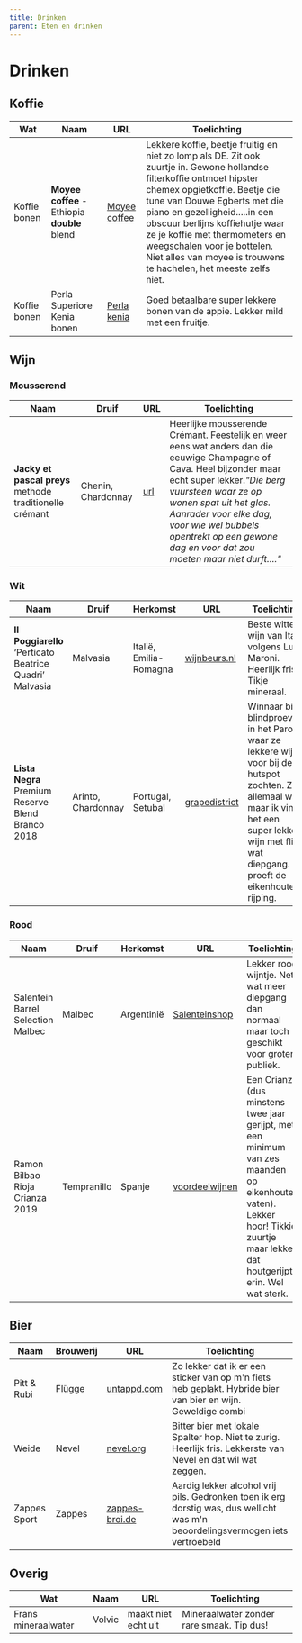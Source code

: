```yaml
---
title: Drinken
parent: Eten en drinken
---
```


# Drinken

## Koffie

| Wat          | Naam                                         | URL                                                                                     | Toelichting                                                                                                                                                                                                                                                                                                                                                                                    |
| ------------ | -------------------------------------------- | --------------------------------------------------------------------------------------- | ---------------------------------------------------------------------------------------------------------------------------------------------------------------------------------------------------------------------------------------------------------------------------------------------------------------------------------------------------------------------------------------------- |
| Koffie bonen | **Moyee coffee** - Ethiopia **double** blend | [Moyee coffee](https://www.moyeecoffee.com)                                             | Lekkere koffie, beetje fruitig en niet zo lomp als DE. Zit ook zuurtje in. Gewone hollandse filterkoffie ontmoet hipster chemex opgietkoffie. Beetje die tune van Douwe Egberts met die piano en gezelligheid.....in een obscuur berlijns koffiehutje waar ze je koffie met thermometers en weegschalen voor je bottelen. Niet alles van moyee is trouwens te hachelen, het meeste zelfs niet. |
| Koffie bonen | Perla Superiore Kenia bonen                  | [Perla kenia](https://www.ah.nl/producten/product/wi161542/perla-superiore-kenia-bonen) | Goed betaalbare super lekkere bonen van de appie. Lekker mild met een fruitje.                                                                                                                                                                                                                                                                                                                       |

## Wijn

### Mousserend

| Naam                                                    | Druif              | URL                                                                                      | Toelichting                                                                                                                                                                                                                                                                                                             |
| ------------------------------------------------------- | ------------------ | ---------------------------------------------------------------------------------------- | ----------------------------------------------------------------------------------------------------------------------------------------------------------------------------------------------------------------------------------------------------------------------------------------------------------------------- |
| **Jacky et pascal preys** methode traditionelle crémant | Chenin, Chardonnay | [url](https://www.vleck.nl/product/jacky-et-pascal-preys-methode-traditionelle-cremant/) | Heerlijke mousserende Crémant. Feestelijk en weer eens wat anders dan die eeuwige Champagne of Cava. Heel bijzonder maar echt super lekker._"Die berg vuursteen waar ze op wonen spat uit het glas. Aanrader voor elke dag, voor wie wel bubbels opentrekt op een gewone dag en voor dat zou moeten maar niet durft…."_ |

### Wit

| Naam                                                    | Druif              | Herkomst               | URL                                                                                        | Toelichting                                                                                                                                                                                                    |
| ------------------------------------------------------- | ------------------ | ---------------------- | ------------------------------------------------------------------------------------------ | -------------------------------------------------------------------------------------------------------------------------------------------------------------------------------------------------------------- |
| **Il Poggiarello** ‘Perticato Beatrice Quadri’ Malvasia | Malvasia           | Italië, Emilia-Romagna | [wijnbeurs.nl](https://www.wijnbeurs.nl/il-poggiarello-perticato-beatrice-quadri-malvasia) | Beste witte wijn van Italië volgens Luca Maroni. Heerlijk fris. Tikje mineraal.                                                                                                                                |
| **Lista Negra** Premium Reserve Blend Branco 2018       | Arinto, Chardonnay | Portugal, Setubal      | [grapedistrict](https://www.grapedistrict.nl/lista-negra-reserve.html)                     | Winnaar bij blindproeverij in het Parool waar ze lekkere wijn voor bij de hutspot zochten. Zal allemaal wel, maar ik vind het een super lekkere wijn met flink wat diepgang. Je proeft de eikenhouten rijping. |

### Rood

| Naam                              | Druif       | Herkomst   | URL                                                          | Toelichting                                                  |
| --------------------------------- | ----------- | ---------- | ------------------------------------------------------------ | ------------------------------------------------------------ |
| Salentein Barrel Selection Malbec | Malbec      | Argentinië | [Salenteinshop](https://www.salenteinshop.nl/salentein-barrel-selection-malbec-6506#) | Lekker rood wijntje. Net wat meer diepgang dan normaal maar toch geschikt voor groter publiek. |
| Ramon Bilbao Rioja Crianza 2019   | Tempranillo | Spanje     | [voordeelwijnen](https://www.voordeelwijnen.nl/ramon-bilbao-rioja-crianza) | Een Crianza (dus minstens twee jaar gerijpt, met een minimum van zes maanden op eikenhouten vaten). Lekker hoor! Tikkie zuurtje maar lekker dat houtgerijpte erin. Wel wat sterk. |

## Bier

| Naam         | Brouwerij | URL                                                                   | Toelichting                                                                                                                    |
| ------------ | --------- | --------------------------------------------------------------------- | ------------------------------------------------------------------------------------------------------------------------------ |
| Pitt & Rubi  | Flügge    | [untappd.com](https://untappd.com/b/flugge-pitt-and-rubi/4013137)     | Zo lekker dat ik er een sticker van op m'n fiets heb geplakt. Hybride bier van bier en wijn. Geweldige combi                   |
| Weide        | Nevel     | [nevel.org](https://nevel.org/product/weide-3/)                       | Bitter bier met lokale Spalter hop. Niet te zurig. Heerlijk fris. Lekkerste van Nevel en dat wil wat zeggen.                   |
| Zappes Sport | Zappes    | [zappes-broi.de](https://www.zappes-broi.de/collections/zappes-sport) | Aardig lekker alcohol vrij pils. Gedronken toen ik erg dorstig was, dus wellicht was m'n beoordelingsvermogen iets vertroebeld |

## Overig

| Wat                 | Naam   | URL                 | Toelichting                               |
| ------------------- | ------ | ------------------- | ----------------------------------------- |
| Frans mineraalwater | Volvic | maakt niet echt uit | Mineraalwater zonder rare smaak. Tip dus! |
